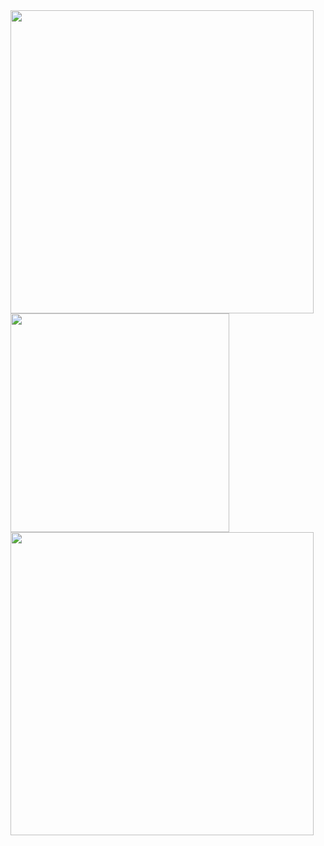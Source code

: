 <div style="display: inline">
  <img src="https://github-readme-stats.vercel.app/api?username=nathan130200&theme=merko&show_icons=true&hide_border=true&include_all_commits=true" width="485">
  <img src="https://github-readme-stats.vercel.app/api/top-langs/?username=nathan130200&layout=compact&theme=merko&hide_border=true&langs_count=10" width="350">
  <img src="https://github-readme-stats.vercel.app/api/wakatime?username=FRNathan13&theme=merko&hide_border=true" width="485">
</div>
